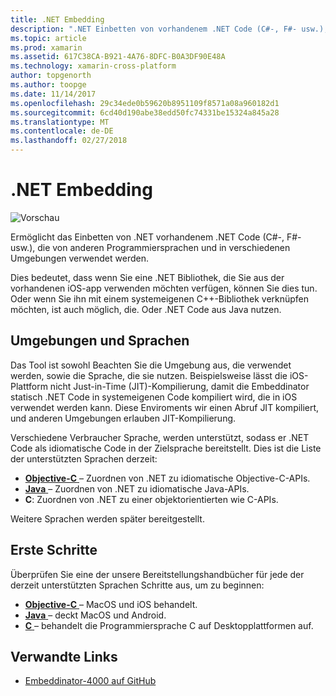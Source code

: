 ```yaml
---
title: .NET Embedding
description: ".NET Einbetten von vorhandenem .NET Code (C#-, F#- usw.), die von anderen Programmiersprachen genutzt werden können"
ms.topic: article
ms.prod: xamarin
ms.assetid: 617C38CA-B921-4A76-8DFC-B0A3DF90E48A
ms.technology: xamarin-cross-platform
author: topgenorth
ms.author: toopge
ms.date: 11/14/2017
ms.openlocfilehash: 29c34ede0b59620b8951109f8571a08a960182d1
ms.sourcegitcommit: 6cd40d190abe38edd50fc74331be15324a845a28
ms.translationtype: MT
ms.contentlocale: de-DE
ms.lasthandoff: 02/27/2018
---
```

# <a name="net-embedding"></a>.NET Embedding

![Vorschau](~/media/shared/preview.png)

Ermöglicht das Einbetten von .NET vorhandenem .NET Code (C#-, F#- usw.), die von anderen Programmiersprachen und in verschiedenen Umgebungen verwendet werden.

Dies bedeutet, dass wenn Sie eine .NET Bibliothek, die Sie aus der vorhandenen iOS-app verwenden möchten verfügen, können Sie dies tun.   Oder wenn Sie ihn mit einem systemeigenen C++-Bibliothek verknüpfen möchten, ist auch möglich, die.   Oder .NET Code aus Java nutzen.

## <a name="environments-and-languages"></a>Umgebungen und Sprachen

Das Tool ist sowohl Beachten Sie die Umgebung aus, die verwendet werden, sowie die Sprache, die sie nutzen.   Beispielsweise lässt die iOS-Plattform nicht Just-in-Time (JIT)-Kompilierung, damit die Embeddinator statisch .NET Code in systemeigenen Code kompiliert wird, die in iOS verwendet werden kann.  Diese Enviroments wir einen Abruf JIT kompiliert, und anderen Umgebungen erlauben JIT-Kompilierung.

Verschiedene Verbraucher Sprache, werden unterstützt, sodass er .NET Code als idiomatische Code in der Zielsprache bereitstellt.   Dies ist die Liste der unterstützten Sprachen derzeit:

- [**Objective-C** ](objective-c/index.md) – Zuordnen von .NET zu idiomatische Objective-C-APIs.
- [**Java** ](android/index.md) – Zuordnen von .NET zu idiomatische Java-APIs.
- **C**: Zuordnen von .NET zu einer objektorientierten wie C-APIs.

Weitere Sprachen werden später bereitgestellt.

## <a name="getting-started"></a>Erste Schritte

Überprüfen Sie eine der unsere Bereitstellungshandbücher für jede der derzeit unterstützten Sprachen Schritte aus, um zu beginnen:

- [**Objective-C** ](get-started/objective-c/index.md) – MacOS und iOS behandelt.
- [**Java** ](get-started/java/index.md) – deckt MacOS und Android.
- [**C** ](get-started/c.md) – behandelt die Programmiersprache C auf Desktopplattformen auf.


## <a name="related-links"></a>Verwandte Links

- [Embeddinator-4000 auf GitHub](https://github.com/mono/Embeddinator-4000)
